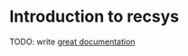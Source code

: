 # Introduction to recsys

TODO: write [great documentation](http://jacobian.org/writing/what-to-write/)
